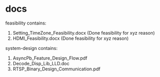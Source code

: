 # docs
feasibility contains:
1. Setting_TimeZone_Feasibility.docx (Done feasibility for xyz reason)
2. HDMI_Feasibility.docx (Done feasibility for xyz reason)

system-design contains:
1. AsyncPb_Feature_Design_Flow.pdf
2. Decode_Disp_Lib_LLD.doc
3. RTSP_Binary_Design_Communication.pdf
